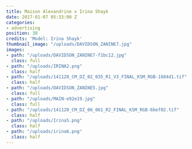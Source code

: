 ```yaml
---
title: Maison Alexandrine x Irina Shayk
date: 2017-01-07 05:33:00 Z
categories:
- advertising
position: 38
credits: 'Model: Irina Shayk'
thumbnail_image: "/uploads/DAVIDSON_ZANINE7.jpg"
images:
- path: "/uploads/DAVIDSON_ZANINE7-f1bc12.jpg"
  class: full
- path: "/uploads/IRINA2.png"
  class: half
- path: "/uploads/141120_CM_DZ_02_035_R1_V3_FINAL_KSM_RGB-1684d1.tif"
  class: half
- path: "/uploads/DAVIDSON_ZANINE5.jpg"
  class: full
- path: "/uploads/MAIN-e92e19.jpg"
  class: full
- path: "/uploads/141120_CM_DZ_06_061_R2_FINAL_KSM_RGB-6bef02.tif"
  class: half
- path: "/uploads/Irina5.png"
  class: half
- path: "/uploads/irina6.png"
  class: half
---
```


